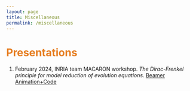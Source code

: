 ```yaml
---
layout: page
title: Miscellaneous
permalink: /miscellaneous
---
```


# <span style="color:#e67e22"> Presentations </span>

1. February 2024, INRIA team MACARON workshop. *The Dirac-Frenkel principle for model reduction of evolution equations*. [Beamer](https://seafile.unistra.fr/f/28df2f00361f44cc88ac/) [Animation+Code](https://seafile.unistra.fr/d/63ff6fa3139e4d2bbdec/)

